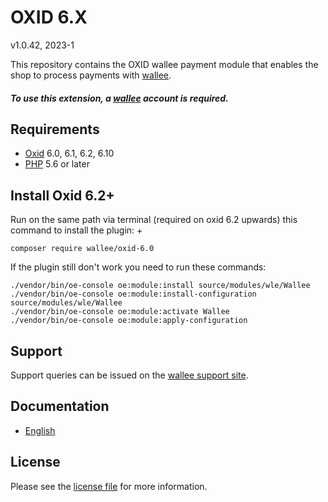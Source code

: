 

# OXID 6.X

v1.0.42, 2023-1

This repository contains the OXID  wallee payment module that enables the shop to process payments with [wallee](https://www.wallee.com).

##### To use this extension, a [wallee](https://app-wallee.com/user/signup) account is required.

## Requirements

* [Oxid](https://www.oxid-esales.com/) 6.0, 6.1, 6.2, 6.10
* [PHP](http://php.net/) 5.6 or later

## Install Oxid 6.2+

 Run on the same path via terminal (required on oxid 6.2 upwards) this command to install the plugin: +
```
composer require wallee/oxid-6.0
```
If the plugin still don't work you need to run these commands:
```
./vendor/bin/oe-console oe:module:install source/modules/wle/Wallee
./vendor/bin/oe-console oe:module:install-configuration source/modules/wle/Wallee
./vendor/bin/oe-console oe:module:activate Wallee
./vendor/bin/oe-console oe:module:apply-configuration
```

## Support

Support queries can be issued on the [wallee support site](https://app-wallee.com/space/select?target=/support).

## Documentation

* [English](https://plugin-documentation.wallee.com/wallee-payment/oxid-6.0/1.0.42/docs/en/documentation.html)

## License

Please see the [license file](https://github.com/wallee-payment/oxid-6.0/blob/1.0.42/LICENSE) for more information.